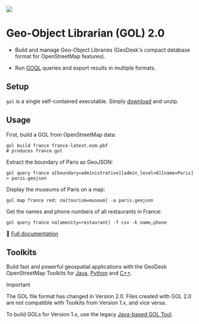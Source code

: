 <img src="https://docs.geodesk.com/img/github-header.png">

# Geo-Object Librarian (GOL) 2.0

- Build and manage Geo-Object Libraries (GeoDesk's compact database format for OpenStreetMap features).

- Run [GOQL](http://docs2.geodesk.com/goql) queries and export results in multiple formats.

## Setup

`gol` is a single self-contained executable. Simply [download](https://www.geodesk.com/download) and unzip.

## Usage

First, build a GOL from OpenStreetMap data:

```
gol build france france-latest.osm.pbf  
# produces france.gol
```

Extract the boundary of Paris as GeoJSON:

```
gol query france a[boundary=administrative][admin_level=6][name=Paris] > paris.geojson
```

Display the museums of Paris on a map:

```
gol map france red: na[tourism=museum] -a paris.geojson
```

Get the names and phone numbers of all restaurants in France:

```
gol query france na[amenity=restaurant] -f csv -k name,phone
```

📖 [Full documentation](https://docs2.geodesk.com/gol)

## Toolkits

Build fast and powerful geospatial applications with the GeoDesk OpenStreetMap Toolkits for [Java](https://github.com/clarisma/geodesk), [Python](https://github.com/clarisma/geodesk-py) and [C++](https://github.com/clarisma/libgeodesk).

> [!IMPORTANT]
> The GOL file format has changed in Version 2.0. Files created with GOL 2.0 are not compatible with Toolkits from Version 1.x, and vice versa.
> 
> To build GOLs for Version 1.x, use the legacy [Java-based GOL Tool](https://github.com/clarisma/gol-tool). 
